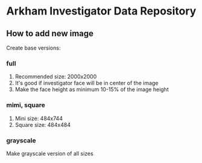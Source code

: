 # Arkham Investigator Data Repository

## How to add new image

Create base versions:

### full

1. Recommended size: 2000x2000
2. It's good if investigator face will be in center of the image
3. Make the face height as minimum 10-15% of the image height

### mimi, square

1. Mini size: 484x744
2. Square size: 484x484

### grayscale

Make grayscale version of all sizes
